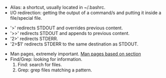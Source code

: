 - Alias: a shortcut, usually located in ~/.bashrc.
- I/O redirection: getting the output of a command/s and putting it inside a file/special file.
* '>' redirects STDOUT and overrides previous content.
* '>>' redirects STDOUT and appends to previous content.
* '2>' redirects STDERR.
* '2>$1' redirects STDERR to the same destination as STDOUT.
- Man pages, extremely important. [Man pages based on section](http://man7.org/linux/man-pages/)
- Find/Grep: looking for information. 
    1. Find: search for files.
    2. Grep: grep files matching a pattern.
